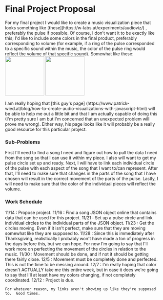 <html>
<body>

<h1>Final Project Proposal</h1>

<p>For my final project I would like to create a music visualization piece that looks something like [these](https://w-labs.at/experiments/audioviz/)
, preferably the pulse if possible. Of course, I don't want it to be exactly like this; I'd like to include some
colors in the final product, preferably corresponding to volume (for example, if a ring of the pulse corresponded to a specific
sound within the music, the color of the pulse ring would reflect the volume of that specific sound).  Somewhat like these:
<img src = https://s-media-cache-ak0.pinimg.com/736x/e2/8a/5a/e28a5af52f049041c5353aa0e6396b71.jpg style = "width: 128px; height: 128px;">
<img src = https://www.airtightinteractive.com/wordpress/wp-content/uploads/2013/10/audio.jpg style = "width: 128px; height: 128px;">
</p>

<p>
I am really hoping that [this guy's page] (https://www.patrick-wied.at/blog/how-to-create-audio-visualizations-with-javascript-html) will be able to help me out a little bit and that I am actually capable of doing this (I'm pretty sure I am but I'm concerned that an unexpected problem will prove me wrong).  Either way, his page looks like it will probably be a really good resource for this particular project. </p>

<h3>Sub-Problems</h3>
<p> First I'll need to find a song I need and figure out how to pull the data I need from the song so that I can use it within my piece.  I also will want to get my pulse circle set up and ready.  Next, I will have to link each individual circle of the pulse with each aspect of the song that I want to/can represent.  After that, I'll need to make sure that changes in the parts of the song that I have chosen will result in the correct movement of the parts of the pulse.  Lastly, I will need to make sure that the color of the individual pieces will reflect the volume. </p>

<h3>Work Schedule</h3>
    11/14 : Propose project.
    11/16 : Find a song JSON object online that contains data that can be used for this project.
    11/21 : Set up a pulse circle and link individual circles to the individual parts of the JSON object.
    11/23 : Get the circles moving.  Even if it isn't perfect, make sure that they are moving somewhat like they are supposed to.
    11/28 : Since this is immediately after Thanksgiving, realistically I probably won't have made a ton of progress in the days before this, but we can hope.  For now I'm going to say that I'll work more on perfecting the movement of the circles in relation to the music.
    11/30 : Movement should be done, and if not it should be getting there fairly close.
    12/5 : Movement must be completely done and perfected.  This is not the time to be messing around.
    12/7 : I'm really hoping that color doesn't ACTUALLY take me this entire week, but in case it does we're going to say that I'll at least have my colors changing, if not completely coordinated.
    12/12 : Project is due.
    
    For whatever reason, my links aren't showing up like they're supposed to.  Good times.
